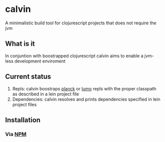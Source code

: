 # calvin
A minimalistic build tool for clojurescript projects that does not require the jvm

## What is it
In conjuntion with boostrapped clojurescript calvin aims to enable a jvm-less development enviroment

## Current status
1. Repls: calvin boostraps [planck](https://github.com/mfikes/planck) or [lumo](https://github.com/anmonteiro/lumo) repls
with the proper classpath as described in a lein project file
2. Dependencies: calvin resolves and prints dependencies specified in lein project files


## Installation

### Via [NPM](https://www.npmjs.com/package/calvin-cljs)

